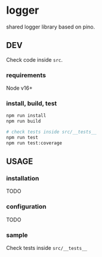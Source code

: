 # logger

shared logger library based on pino.

## DEV

Check code inside `src`.

### requirements

Node v16+

### install, build, test

```sh
npm run install
npm run build

# check tests inside src/__tests__
npm run test
npm run test:coverage
```

## USAGE

### installation

TODO

### configuration

TODO

### sample

Check tests inside `src/__tests__`
